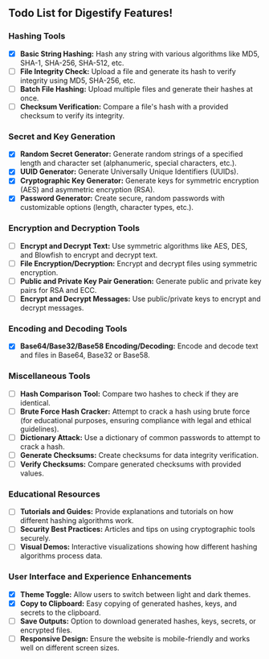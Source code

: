 ## Todo List for Digestify Features!

### Hashing Tools

- [x] **Basic String Hashing:** Hash any string with various algorithms like MD5, SHA-1, SHA-256, SHA-512, etc.
- [ ] **File Integrity Check:** Upload a file and generate its hash to verify integrity using MD5, SHA-256, etc.
- [ ] **Batch File Hashing:** Upload multiple files and generate their hashes at once.
- [ ] **Checksum Verification:** Compare a file's hash with a provided checksum to verify its integrity.

<!--

This feature is yet to be decided if it will be implemented or not.

- [ ] **HMAC (Hash-based Message Authentication Code):** Generate HMACs using different hashing algorithms and a secret key.

-->

### **Secret and Key Generation**

- [x] **Random Secret Generator:** Generate random strings of a specified length and character set (alphanumeric, special characters, etc.).
- [x] **UUID Generator:** Generate Universally Unique Identifiers (UUIDs).
- [x] **Cryptographic Key Generator:** Generate keys for symmetric encryption (AES) and asymmetric encryption (RSA).
- [x] **Password Generator:** Create secure, random passwords with customizable options (length, character types, etc.).

### **Encryption and Decryption Tools**

- [ ] **Encrypt and Decrypt Text:** Use symmetric algorithms like AES, DES, and Blowfish to encrypt and decrypt text.
- [ ] **File Encryption/Decryption:** Encrypt and decrypt files using symmetric encryption.
- [ ] **Public and Private Key Pair Generation:** Generate public and private key pairs for RSA and ECC.
- [ ] **Encrypt and Decrypt Messages:** Use public/private keys to encrypt and decrypt messages.

### **Encoding and Decoding Tools**

- [x] **Base64/Base32/Base58 Encoding/Decoding:** Encode and decode text and files in Base64, Base32 or Base58.

<!--

To be decided

- [ ] **URL Encode:** Convert text to URL-encoded format.
- [ ] **URL Decode:** Convert URL-encoded text back to normal text.

-->

### **Miscellaneous Tools**

- [ ] **Hash Comparison Tool:** Compare two hashes to check if they are identical.
- [ ] **Brute Force Hash Cracker:** Attempt to crack a hash using brute force (for educational purposes, ensuring compliance with legal and ethical guidelines).
- [ ] **Dictionary Attack:** Use a dictionary of common passwords to attempt to crack a hash.
- [ ] **Generate Checksums:** Create checksums for data integrity verification.
- [ ] **Verify Checksums:** Compare generated checksums with provided values.

### **Educational Resources**

- [ ] **Tutorials and Guides:** Provide explanations and tutorials on how different hashing algorithms work.
- [ ] **Security Best Practices:** Articles and tips on using cryptographic tools securely.
- [ ] **Visual Demos:** Interactive visualizations showing how different hashing algorithms process data.

### **User Interface and Experience Enhancements**

- [x] **Theme Toggle:** Allow users to switch between light and dark themes.
- [x] **Copy to Clipboard:** Easy copying of generated hashes, keys, and secrets to the clipboard.
- [ ] **Save Outputs:** Option to download generated hashes, keys, secrets, or encrypted files.
- [ ] **Responsive Design:** Ensure the website is mobile-friendly and works well on different screen sizes.

<!--

This advanced tools need to be decided, they seem to be great features but i'm not sure yet.

### **Advanced Tools**

- [ ] **Blockchain Hash Explorer:** Explore how hashes are used in blockchain technology.
- [ ] **Sign and Verify Messages:** Create digital signatures using private keys and verify them with public keys.

-->
